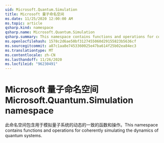 ```yaml
---
uid: Microsoft.Quantum.Simulation
title: Microsoft 量子命名空间
ms.date: 11/25/2020 12:00:00 AM
ms.topic: article
qsharp.kind: namespace
qsharp.name: Microsoft.Quantum.Simulation
qsharp.summary: This namespace contains functions and operations for coherently simulating the dynamics of quantum systems.
ms.openlocfilehash: 1578c2d6ae50bf3127455060d29155823b5636cf
ms.sourcegitcommit: a87c1aa8e7453360025e47ba614f25b02ea84ec3
ms.translationtype: MT
ms.contentlocale: zh-CN
ms.lasthandoff: 11/26/2020
ms.locfileid: "96230491"
---
```

# <a name="microsoftquantumsimulation-namespace"></a><span data-ttu-id="66bd1-102">Microsoft 量子命名空间</span><span class="sxs-lookup"><span data-stu-id="66bd1-102">Microsoft.Quantum.Simulation namespace</span></span>

<span data-ttu-id="66bd1-103">此命名空间包含用于模拟量子系统的动态的一致的函数和操作。</span><span class="sxs-lookup"><span data-stu-id="66bd1-103">This namespace contains functions and operations for coherently simulating the dynamics of quantum systems.</span></span>

